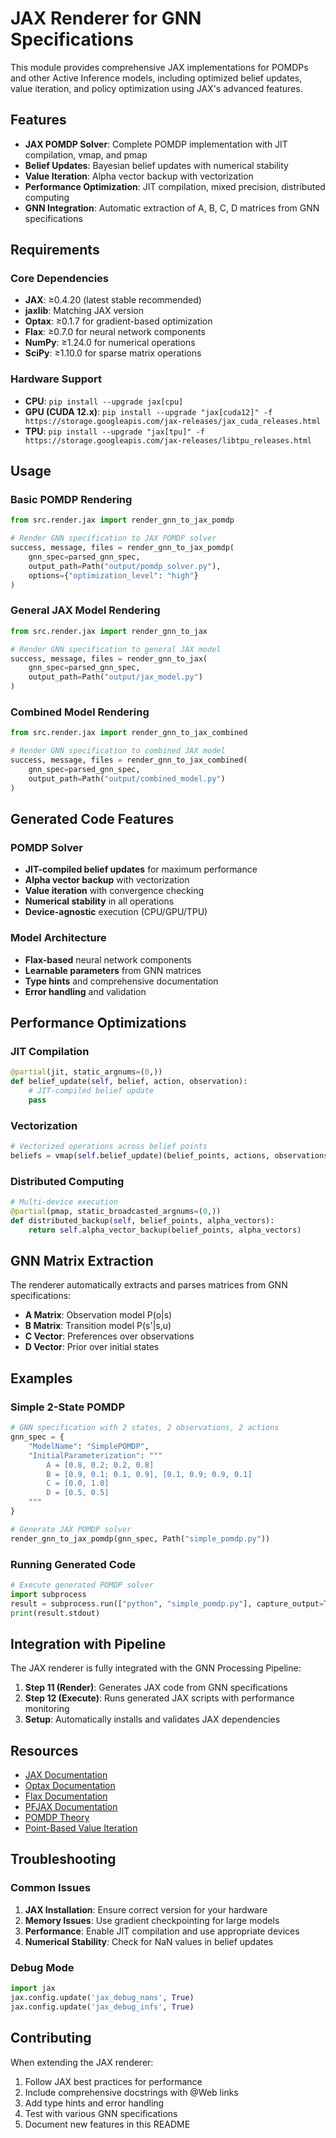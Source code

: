# JAX Renderer for GNN Specifications

This module provides comprehensive JAX implementations for POMDPs and other Active Inference models, including optimized belief updates, value iteration, and policy optimization using JAX's advanced features.

## Features

- **JAX POMDP Solver**: Complete POMDP implementation with JIT compilation, vmap, and pmap
- **Belief Updates**: Bayesian belief updates with numerical stability
- **Value Iteration**: Alpha vector backup with vectorization
- **Performance Optimization**: JIT compilation, mixed precision, distributed computing
- **GNN Integration**: Automatic extraction of A, B, C, D matrices from GNN specifications

## Requirements

### Core Dependencies
- **JAX**: ≥0.4.20 (latest stable recommended)
- **jaxlib**: Matching JAX version
- **Optax**: ≥0.1.7 for gradient-based optimization
- **Flax**: ≥0.7.0 for neural network components
- **NumPy**: ≥1.24.0 for numerical operations
- **SciPy**: ≥1.10.0 for sparse matrix operations

### Hardware Support
- **CPU**: `pip install --upgrade jax[cpu]`
- **GPU (CUDA 12.x)**: `pip install --upgrade "jax[cuda12]" -f https://storage.googleapis.com/jax-releases/jax_cuda_releases.html`
- **TPU**: `pip install --upgrade "jax[tpu]" -f https://storage.googleapis.com/jax-releases/libtpu_releases.html`

## Usage

### Basic POMDP Rendering

```python
from src.render.jax import render_gnn_to_jax_pomdp

# Render GNN specification to JAX POMDP solver
success, message, files = render_gnn_to_jax_pomdp(
    gnn_spec=parsed_gnn_spec,
    output_path=Path("output/pomdp_solver.py"),
    options={"optimization_level": "high"}
)
```

### General JAX Model Rendering

```python
from src.render.jax import render_gnn_to_jax

# Render GNN specification to general JAX model
success, message, files = render_gnn_to_jax(
    gnn_spec=parsed_gnn_spec,
    output_path=Path("output/jax_model.py")
)
```

### Combined Model Rendering

```python
from src.render.jax import render_gnn_to_jax_combined

# Render GNN specification to combined JAX model
success, message, files = render_gnn_to_jax_combined(
    gnn_spec=parsed_gnn_spec,
    output_path=Path("output/combined_model.py")
)
```

## Generated Code Features

### POMDP Solver
- **JIT-compiled belief updates** for maximum performance
- **Alpha vector backup** with vectorization
- **Value iteration** with convergence checking
- **Numerical stability** in all operations
- **Device-agnostic** execution (CPU/GPU/TPU)

### Model Architecture
- **Flax-based** neural network components
- **Learnable parameters** from GNN matrices
- **Type hints** and comprehensive documentation
- **Error handling** and validation

## Performance Optimizations

### JIT Compilation
```python
@partial(jit, static_argnums=(0,))
def belief_update(self, belief, action, observation):
    # JIT-compiled belief update
    pass
```

### Vectorization
```python
# Vectorized operations across belief points
beliefs = vmap(self.belief_update)(belief_points, actions, observations)
```

### Distributed Computing
```python
# Multi-device execution
@partial(pmap, static_broadcasted_argnums=(0,))
def distributed_backup(self, belief_points, alpha_vectors):
    return self.alpha_vector_backup(belief_points, alpha_vectors)
```

## GNN Matrix Extraction

The renderer automatically extracts and parses matrices from GNN specifications:

- **A Matrix**: Observation model P(o|s)
- **B Matrix**: Transition model P(s'|s,u)
- **C Vector**: Preferences over observations
- **D Vector**: Prior over initial states

## Examples

### Simple 2-State POMDP
```python
# GNN specification with 2 states, 2 observations, 2 actions
gnn_spec = {
    "ModelName": "SimplePOMDP",
    "InitialParameterization": """
        A = [0.8, 0.2; 0.2, 0.8]
        B = [0.9, 0.1; 0.1, 0.9], [0.1, 0.9; 0.9, 0.1]
        C = [0.0, 1.0]
        D = [0.5, 0.5]
    """
}

# Generate JAX POMDP solver
render_gnn_to_jax_pomdp(gnn_spec, Path("simple_pomdp.py"))
```

### Running Generated Code
```python
# Execute generated POMDP solver
import subprocess
result = subprocess.run(["python", "simple_pomdp.py"], capture_output=True, text=True)
print(result.stdout)
```

## Integration with Pipeline

The JAX renderer is fully integrated with the GNN Processing Pipeline:

1. **Step 11 (Render)**: Generates JAX code from GNN specifications
2. **Step 12 (Execute)**: Runs generated JAX scripts with performance monitoring
3. **Setup**: Automatically installs and validates JAX dependencies

## Resources

- [JAX Documentation](https://github.com/google/jax)
- [Optax Documentation](https://optax.readthedocs.io)
- [Flax Documentation](https://flax.readthedocs.io)
- [PFJAX Documentation](https://pfjax.readthedocs.io)
- [POMDP Theory](https://arxiv.org/abs/1304.1118)
- [Point-Based Value Iteration](https://www.cs.cmu.edu/~ggordon/jpineau-ggordon-thrun.ijcai03.pdf)

## Troubleshooting

### Common Issues

1. **JAX Installation**: Ensure correct version for your hardware
2. **Memory Issues**: Use gradient checkpointing for large models
3. **Performance**: Enable JIT compilation and use appropriate devices
4. **Numerical Stability**: Check for NaN values in belief updates

### Debug Mode
```python
import jax
jax.config.update('jax_debug_nans', True)
jax.config.update('jax_debug_infs', True)
```

## Contributing

When extending the JAX renderer:

1. Follow JAX best practices for performance
2. Include comprehensive docstrings with @Web links
3. Add type hints and error handling
4. Test with various GNN specifications
5. Document new features in this README

